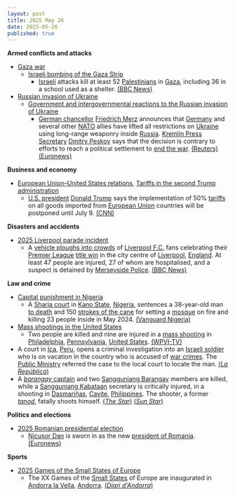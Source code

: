 ```yaml
---
layout: post
title: 2025 May 26
date: 2025-05-26
published: true
---
```



**Armed conflicts and attacks**

* [Gaza war](https://en.wikipedia.org/wiki/Gaza_war "Gaza war")
  + [Israeli bombing of the Gaza Strip](https://en.wikipedia.org/wiki/Israeli_bombing_of_the_Gaza_Strip "Israeli bombing of the Gaza Strip")
    - [Israeli](https://en.wikipedia.org/wiki/Israel_Defense_Forces "Israel Defense Forces") attacks kill at least 52 [Palestinians](https://en.wikipedia.org/wiki/Palestinians "Palestinians") in [Gaza](https://en.wikipedia.org/wiki/Gaza_Strip "Gaza Strip"), including 36 in a school used as a shelter. [(BBC News)](https://www.bbc.com/news/articles/cz9yjj54v3xo)
* [Russian invasion of Ukraine](https://en.wikipedia.org/wiki/Russian_invasion_of_Ukraine "Russian invasion of Ukraine")
  + [Government and intergovernmental reactions to the Russian invasion of Ukraine](https://en.wikipedia.org/wiki/Government_and_intergovernmental_reactions_to_the_Russian_invasion_of_Ukraine "Government and intergovernmental reactions to the Russian invasion of Ukraine")
    - [German chancellor](https://en.wikipedia.org/wiki/Chancellor_of_Germany "Chancellor of Germany") [Friedrich Merz](https://en.wikipedia.org/wiki/Friedrich_Merz "Friedrich Merz") announces that [Germany](https://en.wikipedia.org/wiki/Germany "Germany") and several other [NATO](https://en.wikipedia.org/wiki/NATO "NATO") allies have lifted all restrictions on [Ukraine](https://en.wikipedia.org/wiki/Ukraine "Ukraine") using long-range weaponry inside [Russia](https://en.wikipedia.org/wiki/Russia "Russia"). [Kremlin Press Secretary](https://en.wikipedia.org/wiki/Kremlin_Press_Secretary "Kremlin Press Secretary") [Dmitry Peskov](https://en.wikipedia.org/wiki/Dmitry_Peskov "Dmitry Peskov") says that the decision is contrary to efforts to reach a political settlement to [end the war](https://en.wikipedia.org/wiki/Peace_treaty "Peace treaty"). [(Reuters)](https://www.reuters.com/world/europe/kremlin-says-enhanced-missile-range-ukraine-would-be-dangerous-2025-05-26/) [(Euronews)](https://www.euronews.com/2025/05/26/western-allies-lift-ukraines-restrictions-on-long-range-weapons-says-merz)

**Business and economy**

* [European Union–United States relations](https://en.wikipedia.org/wiki/European_Union%E2%80%93United_States_relations "European Union–United States relations"), [Tariffs in the second Trump administration](https://en.wikipedia.org/wiki/Tariffs_in_the_second_Trump_administration "Tariffs in the second Trump administration")
  + [U.S. president](https://en.wikipedia.org/wiki/President_of_the_United_States "President of the United States") [Donald Trump](https://en.wikipedia.org/wiki/Donald_Trump "Donald Trump") says the implementation of 50% [tariffs](https://en.wikipedia.org/wiki/Tariff "Tariff") on all goods imported from [European Union](https://en.wikipedia.org/wiki/European_Union "European Union") countries will be postponed until July 9. [(CNN)](https://edition.cnn.com/2025/05/25/business/trump-eu-tariff-delay)

**Disasters and accidents**

* [2025 Liverpool parade incident](https://en.wikipedia.org/wiki/2025_Liverpool_parade_incident "2025 Liverpool parade incident")
  + A [vehicle ploughs into crowds](https://en.wikipedia.org/wiki/Vehicle-ramming_attack "Vehicle-ramming attack") of [Liverpool F.C.](https://en.wikipedia.org/wiki/Liverpool_F.C. "Liverpool F.C.") fans celebrating their [Premier League](https://en.wikipedia.org/wiki/Premier_League "Premier League") [title win](https://en.wikipedia.org/wiki/2024%E2%80%9325_Premier_League "2024–25 Premier League") in the city centre of [Liverpool](https://en.wikipedia.org/wiki/Liverpool "Liverpool"), [England](https://en.wikipedia.org/wiki/England "England"). At least 47 people are injured, 27 of whom are hospitalised, and a suspect is detained by [Merseyside Police](https://en.wikipedia.org/wiki/Merseyside_Police "Merseyside Police"). [(BBC News)](https://www.bbc.co.uk/news/live/cn5xnlkegz0t)

**Law and crime**

* [Capital punishment in Nigeria](https://en.wikipedia.org/wiki/Capital_punishment_in_Nigeria "Capital punishment in Nigeria")
  + A [Sharia court](https://en.wikipedia.org/wiki/Sharia#Court_procedures "Sharia") in [Kano State](https://en.wikipedia.org/wiki/Kano_State "Kano State"), [Nigeria](https://en.wikipedia.org/wiki/Nigeria "Nigeria"), sentences a 38-year-old man [to death](https://en.wikipedia.org/wiki/Death_penalty "Death penalty") and 150 [strokes of the cane](https://en.wikipedia.org/wiki/Caning "Caning") for setting a [mosque](https://en.wikipedia.org/wiki/Mosque "Mosque") on fire and killing 23 people inside in May 2024. [(Vanguard Nigeria)](https://www.vanguardngr.com/2025/05/mosque-arsonist-sentenced-to-death-by-hanging-150-strokes-of-cane/)
* [Mass shootings in the United States](https://en.wikipedia.org/wiki/Mass_shootings_in_the_United_States "Mass shootings in the United States")
  + Two people are killed and nine are injured in a [mass shooting](https://en.wikipedia.org/wiki/Mass_shooting "Mass shooting") in [Philadelphia](https://en.wikipedia.org/wiki/Philadelphia "Philadelphia"), [Pennsylvania](https://en.wikipedia.org/wiki/Pennsylvania "Pennsylvania"), [United States](https://en.wikipedia.org/wiki/United_States "United States"). [(WPVI-TV)](https://6abc.com/post/least-4-victims-shot-gunfire-erupts-fairmount-park/16559441/)
* A court in [Ica](https://en.wikipedia.org/wiki/Ica%2C_Peru "Ica, Peru"), [Peru](https://en.wikipedia.org/wiki/Peru "Peru"), opens a criminal investigation into an [Israeli soldier](https://en.wikipedia.org/wiki/Israeli_soldier "Israeli soldier") who is on vacation in the country who is accused of [war crimes](https://en.wikipedia.org/wiki/War_crimes "War crimes"). The [Public Ministry](https://en.wikipedia.org/wiki/Public_Ministry_of_Peru "Public Ministry of Peru") referred the case to the local court to locate the man. [(*La República*)](https://larepublica.pe/politica/2025/05/25/peru-abre-investigacion-contra-soldado-israeli-por-su-presunta-participacion-en-genocidio-en-gaza-hnews-467600)
* A [*barangay* captain](https://en.wikipedia.org/wiki/Barangay_captain "Barangay captain") and two [Sangguniang Barangay](https://en.wikipedia.org/wiki/Sangguniang_Barangay "Sangguniang Barangay") members are killed, while a [Sangguniang Kabataan](https://en.wikipedia.org/wiki/Sangguniang_Kabataan "Sangguniang Kabataan") secretary is critically injured, in a shooting in [Dasmariñas](https://en.wikipedia.org/wiki/Dasmari%C3%B1as "Dasmariñas"), [Cavite](https://en.wikipedia.org/wiki/Cavite "Cavite"), [Philippines](https://en.wikipedia.org/wiki/Philippines "Philippines"). The shooter, a former *[tanod](https://en.wikipedia.org/wiki/Tanod "Tanod")*, fatally shoots himself. [(*The Star*)](https://www.thestar.com.my/aseanplus/aseanplus-news/2025/05/26/four-dead-and-one-critically-hurt-in-village-hall-shooting-near-philippines039-south-manila) [(*Sun Star*)](https://www.sunstar.com.ph/manila/4-killed-including-gunman-in-dasmari%C3%B1as-shooting)

**Politics and elections**

* [2025 Romanian presidential election](https://en.wikipedia.org/wiki/2025_Romanian_presidential_election "2025 Romanian presidential election")
  + [Nicușor Dan](https://en.wikipedia.org/wiki/Nicu%C8%99or_Dan "Nicușor Dan") is sworn in as the new [president of Romania](https://en.wikipedia.org/wiki/President_of_Romania "President of Romania"). [(Euronews)](https://www.euronews.com/my-europe/2025/05/26/nicusor-dan-sworn-in-as-romanias-president-easing-countrys-political-crisis)

**Sports**

* [2025 Games of the Small States of Europe](https://en.wikipedia.org/wiki/2025_Games_of_the_Small_States_of_Europe "2025 Games of the Small States of Europe")
  + The XX Games of the [Small States](https://en.wikipedia.org/wiki/Small_states "Small states") of Europe are inaugurated in [Andorra la Vella](https://en.wikipedia.org/wiki/Andorra_la_Vella "Andorra la Vella"), [Andorra](https://en.wikipedia.org/wiki/Andorra "Andorra"). [(*Diari d'Andorra*)](https://www.diariandorra.ad/jocs-petits-estats-andorra-2025/250526/cerimonia-inaugural-dels-jocs_173678.html)
